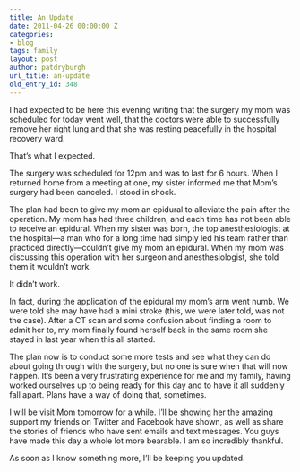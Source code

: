 ```yaml
---
title: An Update
date: 2011-04-26 00:00:00 Z
categories:
- blog
tags: family
layout: post
author: patdryburgh
url_title: an-update
old_entry_id: 348
---
```


I had expected to be here this evening writing that the surgery my mom was scheduled for today went well, that the doctors were able to successfully remove her right lung and that she was resting peacefully in the hospital recovery ward.

That’s what I expected.

The surgery was scheduled for 12pm and was to last for 6 hours. When I returned home from a meeting at one, my sister informed me that Mom’s surgery had been canceled. I stood in shock.

The plan had been to give my mom an epidural to alleviate the pain after the operation. My mom has had three children, and each time has not been able to receive an epidural. When my sister was born, the top anesthesiologist at the hospital—a man who for a long time had simply led his team rather than practiced directly—couldn’t give my mom an epidural. When my mom was discussing this operation with her surgeon and anesthesiologist, she told them it wouldn’t work.

It didn’t work.

In fact, during the application of the epidural my mom’s arm went numb. We were told she may have had a mini stroke (this, we were later told, was not the case). After a CT scan and some confusion about finding a room to admit her to, my mom finally found herself back in the same room she stayed in last year when this all started.

The plan now is to conduct some more tests and see what they can do about going through with the surgery, but no one is sure when that will now happen. It’s been a very frustrating experience for me and my family, having worked ourselves up to being ready for this day and to have it all suddenly fall apart. Plans have a way of doing that, sometimes.

I will be visit Mom tomorrow for a while. I’ll be showing her the amazing support my friends on Twitter and Facebook have shown, as well as share the stories of friends who have sent emails and text messages. You guys have made this day a whole lot more bearable. I am so incredibly thankful.

As soon as I know something more, I’ll be keeping you updated.